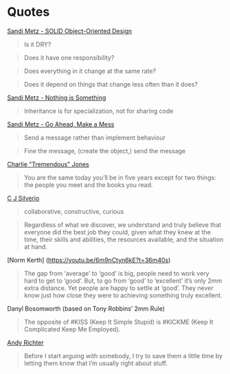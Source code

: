 # Quotes

[Sandi Metz - SOLID Object-Oriented Design](https://www.youtube.com/watch?v=v-2yFMzxqw)

>Is it DRY?

>Does it have one responsibility?

>Does everything in it change at the same rate?

>Does it depend on things that change less often than it does?

[Sandi Metz - Nothing is Something](https://www.youtube.com/watch?v=9lv2lBq6x4A)

>Inheritance is for specialization, not for sharing code

[Sandi Metz - Go Ahead, Make a Mess](https://www.youtube.com/watch?v=f5I1iyso29U)

>Send a message rather than implement behaviour

>Fine the message, (create the object,) send the message

[Charlie "Tremendous" Jones](http://www.leadernetwork.org/charlie_jones_february_06.htm)

>You are the same today you’ll be in five years except for two things: the people you meet and the books you read.

[C J Silverio](https://www.youtube.com/watch?v=WQKf0hZd8Ic)

>collaborative, constructive, curious

>Regardless of what we discover, we understand and truly believe that everyone did the best job they could, given what they knew at the time, their skills and abilities, the resources available, and the situation at hand.

[Norm Kerth] (https://youtu.be/6m9nCtyn6kE?t=36m40s)

>The gap from ‘average’ to ‘good’ is big, people need to work very hard to get to ‘good’. But, to go from ‘good’ to ‘excellent’ it’s only 2mm extra distance. Yet people are happy to settle at ‘good’. They never know just how close they were to achieving something truly excellent.

Danyl Bosomworth (based on Tony Robbins’ 2mm Rule)

>The opposite of #KISS (Keep It Simple Stupid) is #KICKME (Keep It Complicated Keep Me Employed).

[Andy Richter]()
>Before I start arguing with somebody, I try to save them a little time by letting them know that I’m usually right about stuff.

